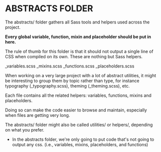 # ABSTRACTS FOLDER

The abstracts/ folder gathers all Sass tools and helpers used across the project.

**Every global variable, function, mixin and placeholder should be put in here.**

The rule of thumb for this folder is that it should not output a single line of CSS when compiled on its own. These are nothing but Sass helpers.

_variables.scss
_mixins.scss
_functions.scss
_placeholders.scss


When working on a very large project with a lot of abstract utilities, it might be interesting to group them by topic rather than type, for instance typography (_typography.scss), theming (_theming.scss), etc.

Each file contains all the related helpers: variables, functions, mixins and placeholders.

Doing so can make the code easier to browse and maintain, especially when files are getting very long.

The abstracts/ folder might also be called utilities/ or helpers/, depending on what you prefer.

- In the abstracts folder, we're only going to put code that's not going to output any css. (i.e., variables, mixins, placeholders, and functions)
